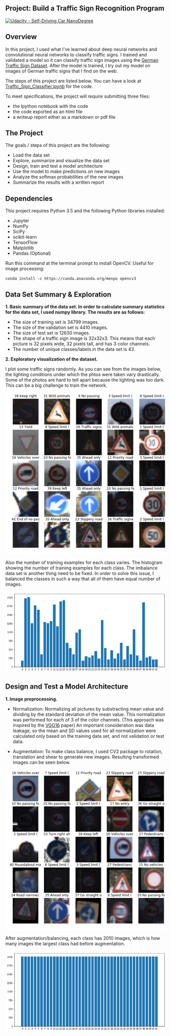 ## Project: Build a Traffic Sign Recognition Program
[![Udacity - Self-Driving Car NanoDegree](https://s3.amazonaws.com/udacity-sdc/github/shield-carnd.svg)](http://www.udacity.com/drive)

Overview
---
In this project, I used what I've learned about deep neural networks and convolutional neural networks to classify traffic signs. I trained and validated a model so it can classify traffic sign images using the [German Traffic Sign Dataset](http://benchmark.ini.rub.de/?section=gtsrb&subsection=dataset). After the model is trained, I try out my model on images of German traffic signs that I find on the web.

The steps of this project are listed below. You can have a look at [Traffic_Sign_Classifier.ipynb](./Traffic_Sign_Classifier.ipynb) for the code.

To meet specifications, the project will require submitting three files: 
* the Ipython notebook with the code
* the code exported as an html file
* a writeup report either as a markdown or pdf file 


The Project
---
The goals / steps of this project are the following:
* Load the data set
* Explore, summarize and visualize the data set
* Design, train and test a model architecture
* Use the model to make predictions on new images
* Analyze the softmax probabilities of the new images
* Summarize the results with a written report

Dependencies
---
This project requires Python 3.5 and the following Python libraries installed:

* Jupyter
* NumPy
* SciPy
* scikit-learn
* TensorFlow
* Matplotlib
* Pandas (Optional)

Run this command at the terminal prompt to install OpenCV. Useful for image processing:

```
conda install -c https://conda.anaconda.org/menpo opencv3
```

Data Set Summary & Exploration
---
__1. Basic summary of the data set.
In order to calculate summary statistics for the data set, I used numpy library. The results are as follows:__

* The size of training set is 34799 images.
* The size of the validation set is 4410 images.
* The size of test set is 12630 images.
* The shape of a traffic sign image is 32x32x3. This means that each picture is 32 pixels wide, 32 pixels tall, and has 3 color channels.
* The number of unique classes/labels in the data set is 43.

__2. Exploratory visualization of the dataset.__

I plot some traffic signs randomly. As you can see from the images below, the lighting conditions under which the phtos were taken vary drastically. Some of the photos are hard to tell apart because the lighting was too dark. This can be a big challenge to train the network.

![data_set](./visualizations/matrix.png)

Also the number of training examples for each class varies. The histogram showing the number of training examples for each class. The imbalance data set is another thing need to be fixed. In order to solve this issue, I balanced the classes in such a way that all of them have equal number of images.

![data_set](./visualizations/hist-unprocessed.png)

Design and Test a Model Architecture
---
__1. Image preprocessing.__
* Normalization:
Normalizing all pictures  by substracting mean value and dividing by the standard deviation of the mean value. This normalization was performed for each of 3 of the color channels. (This approach was inspired by the [VGG16](https://arxiv.org/pdf/1409.1556.pdf) paper)
An important consideration was data leakage, so the mean and SD values used for all normalization were calculated only based on the training data set, and not validation or test data.

* Augmentation:
To make class balance, I used CV2 package to rotation, translation and shear to generate new images. Resulting transformed images can be seen below.

![data_set](./visualizations/matrix-aug.png)

After augmentation/balancing, each class has 2010 images, which is how many images the largest class had before augmentation.

![data_set](./visualizations/hist-processed.png)
